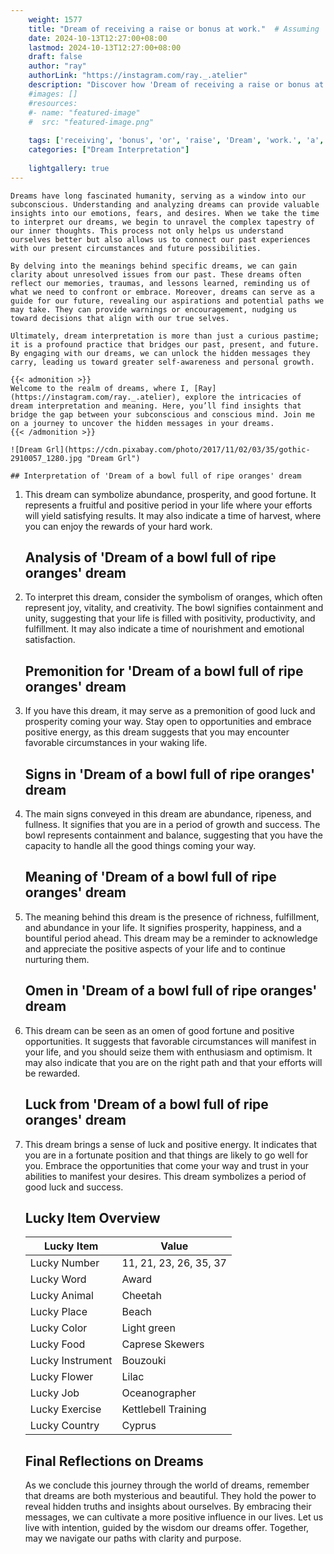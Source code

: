 ```yaml
---
    weight: 1577
    title: "Dream of receiving a raise or bonus at work."  # Assuming 'title' column exists
    date: 2024-10-13T12:27:00+08:00
    lastmod: 2024-10-13T12:27:00+08:00
    draft: false
    author: "ray"
    authorLink: "https://instagram.com/ray._.atelier"
    description: "Discover how 'Dream of receiving a raise or bonus at work.' can interpret your future and uncover its significant meanings in your life."
    #images: []
    #resources:
    #- name: "featured-image"
    #  src: "featured-image.png"
    
    tags: ['receiving', 'bonus', 'or', 'raise', 'Dream', 'work.', 'a', 'of', 'at']
    categories: ["Dream Interpretation"]
    
    lightgallery: true
---
```

    
    Dreams have long fascinated humanity, serving as a window into our subconscious. Understanding and analyzing dreams can provide valuable insights into our emotions, fears, and desires. When we take the time to interpret our dreams, we begin to unravel the complex tapestry of our inner thoughts. This process not only helps us understand ourselves better but also allows us to connect our past experiences with our present circumstances and future possibilities.
    
    By delving into the meanings behind specific dreams, we can gain clarity about unresolved issues from our past. These dreams often reflect our memories, traumas, and lessons learned, reminding us of what we need to confront or embrace. Moreover, dreams can serve as a guide for our future, revealing our aspirations and potential paths we may take. They can provide warnings or encouragement, nudging us toward decisions that align with our true selves.
    
    Ultimately, dream interpretation is more than just a curious pastime; it is a profound practice that bridges our past, present, and future. By engaging with our dreams, we can unlock the hidden messages they carry, leading us toward greater self-awareness and personal growth.
    
    {{< admonition >}}
    Welcome to the realm of dreams, where I, [Ray](https://instagram.com/ray._.atelier), explore the intricacies of dream interpretation and meaning. Here, you’ll find insights that bridge the gap between your subconscious and conscious mind. Join me on a journey to uncover the hidden messages in your dreams.
    {{< /admonition >}}
    
    ![Dream Grl](https://cdn.pixabay.com/photo/2017/11/02/03/35/gothic-2910057_1280.jpg "Dream Grl")
    
    ## Interpretation of 'Dream of a bowl full of ripe oranges' dream
    
1. This dream can symbolize abundance, prosperity, and good fortune. It represents a fruitful and positive period in your life where your efforts will yield satisfying results. It may also indicate a time of harvest, where you can enjoy the rewards of your hard work.
    
    ## Analysis of 'Dream of a bowl full of ripe oranges' dream
    
2. To interpret this dream, consider the symbolism of oranges, which often represent joy, vitality, and creativity. The bowl signifies containment and unity, suggesting that your life is filled with positivity, productivity, and fulfillment. It may also indicate a time of nourishment and emotional satisfaction.
    
    ## Premonition for 'Dream of a bowl full of ripe oranges' dream
    
3. If you have this dream, it may serve as a premonition of good luck and prosperity coming your way. Stay open to opportunities and embrace positive energy, as this dream suggests that you may encounter favorable circumstances in your waking life.
    
    ## Signs in 'Dream of a bowl full of ripe oranges' dream
    
4. The main signs conveyed in this dream are abundance, ripeness, and fullness. It signifies that you are in a period of growth and success. The bowl represents containment and balance, suggesting that you have the capacity to handle all the good things coming your way.
    
    ## Meaning of 'Dream of a bowl full of ripe oranges' dream
    
5. The meaning behind this dream is the presence of richness, fulfillment, and abundance in your life. It signifies prosperity, happiness, and a bountiful period ahead. This dream may be a reminder to acknowledge and appreciate the positive aspects of your life and to continue nurturing them.
    
    ## Omen in 'Dream of a bowl full of ripe oranges' dream
    
6. This dream can be seen as an omen of good fortune and positive opportunities. It suggests that favorable circumstances will manifest in your life, and you should seize them with enthusiasm and optimism. It may also indicate that you are on the right path and that your efforts will be rewarded.
    
    ## Luck from 'Dream of a bowl full of ripe oranges' dream
    
7. This dream brings a sense of luck and positive energy. It indicates that you are in a fortunate position and that things are likely to go well for you. Embrace the opportunities that come your way and trust in your abilities to manifest your desires. This dream symbolizes a period of good luck and success.
    
    ## Lucky Item Overview
    | Lucky Item          | Value              |
    |---------------|--------------------|
    | Lucky Number        | 11, 21, 23, 26, 35, 37  |
    | Lucky Word          | Award |
    | Lucky Animal        | Cheetah |
    | Lucky Place         | Beach     |
    | Lucky Color         | Light green     |
    | Lucky Food          | Caprese Skewers      |
    | Lucky Instrument    | Bouzouki |
    | Lucky Flower        | Lilac    |
    | Lucky Job           | Oceanographer       |
    | Lucky Exercise      | Kettlebell Training  |
    | Lucky Country       | Cyprus    |
    
    
    ##  Final Reflections on Dreams
    
    As we conclude this journey through the world of dreams, remember that dreams are both mysterious and beautiful. They hold the power to reveal hidden truths and insights about ourselves. By embracing their messages, we can cultivate a more positive influence in our lives. Let us live with intention, guided by the wisdom our dreams offer. Together, may we navigate our paths with clarity and purpose.
    